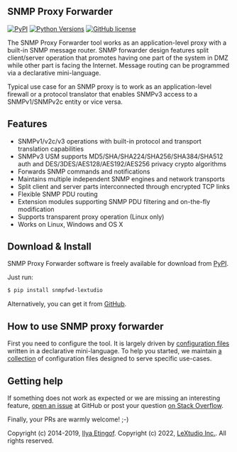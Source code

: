 
SNMP Proxy Forwarder
--------------------

[![PyPI](https://img.shields.io/pypi/v/snmpfwd.svg?maxAge=2592000)](https://pypi.org/project/snmpfwd)
[![Python Versions](https://img.shields.io/pypi/pyversions/snmpfwd.svg)](https://pypi.org/project/snmpfwd/)
[![GitHub license](https://img.shields.io/badge/license-BSD-blue.svg)](https://raw.githubusercontent.com/lextudio/snmpfwd/master/LICENSE.txt)

The SNMP Proxy Forwarder tool works as an application-level proxy with a built-in
SNMP message router. SNMP forwarder design features split client/server operation
that promotes having one part of the system in DMZ while other part is 
facing the Internet. Message routing can be programmed via a declarative
mini-language.

Typical use case for an SNMP proxy is to work as an application-level firewall
or a protocol translator that enables SNMPv3 access to a SNMPv1/SNMPv2c
entity or vice versa.

Features
--------

* SNMPv1/v2c/v3 operations with built-in protocol and transport translation capabilities
* SNMPv3 USM supports MD5/SHA/SHA224/SHA256/SHA384/SHA512 auth and
  DES/3DES/AES128/AES192/AES256 privacy crypto algorithms
* Forwards SNMP commands and notifications
* Maintains multiple independent SNMP engines and network transports
* Split client and server parts interconnected through encrypted TCP links
* Flexible SNMP PDU routing
* Extension modules supporting SNMP PDU filtering and on-the-fly modification
* Supports transparent proxy operation (Linux only)
* Works on Linux, Windows and OS X

Download & Install
------------------

SNMP Proxy Forwarder software is freely available for download from
[PyPI](https://pypi.org/project/snmpfwd).

Just run:

```bash
$ pip install snmpfwd-lextudio
```

Alternatively, you can get it from [GitHub](https://github.com/lextudio/snmpfwd/releases).

How to use SNMP proxy forwarder
-------------------------------

First you need to configure the tool. It is largely driven by
[configuration files](https://www.pysnmp.com/snmpfwd/configuration/index.html)
written in a declarative mini-language. To help you started, we maintain
[a collection](https://www.pysnmp.com/snmpfwd/configuration/index.html#examples)
of configuration files designed to serve specific use-cases.

Getting help
------------

If something does not work as expected or we are missing an interesting feature,
[open an issue](https://github.com/lextudio/pysnmp/issues) at GitHub or
post your question [on Stack Overflow](https://stackoverflow.com/questions/ask).

Finally, your PRs are warmly welcome! ;-)

Copyright (c) 2014-2019, [Ilya Etingof](mailto:etingof@gmail.com).
Copyright (c) 2022, [LeXtudio Inc.](mailto:support@lextudio.com).
All rights reserved.
